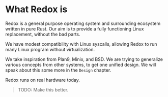 What Redox is
=============

Redox is a general purpose operating system and surrounding ecosystem written in pure Rust. Our aim is to provide a fully functioning Linux replacement, without the bad parts.

We have modest compatibility with Linux syscalls, allowing Redox to run many Linux program without virtualization.

We take inspiration from Plan9, Minix, and BSD. We are trying to generalize various concepts from other systems, to get one unified design. We will speak about this some more in the `Design` chapter.

Redox runs on real hardware today.

> TODO: Make this better.
